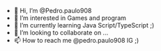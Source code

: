 - 👋 Hi, I’m @Pedro.paulo908
- 👀 I’m interested in Games and program
- 🌱 I’m currently learning Java Script/TypeScript ;)
- 💞️ I’m looking to collaborate on ...
- 📫 How to reach me @pedro.paulo908 IG ;)

<!---
PedroFPro/PedroFPro is a ✨ special ✨ repository because its `README.md` (this file) appears on your GitHub profile.
You can click the Preview link to take a look at your changes.
--->

